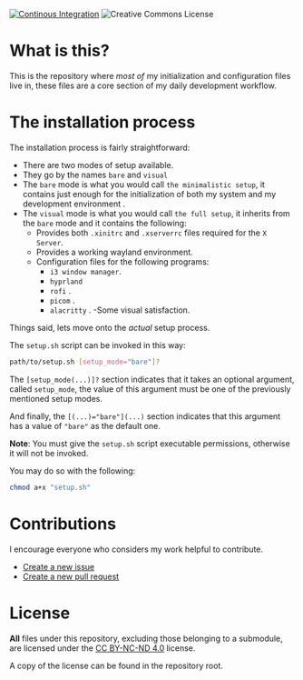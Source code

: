  [![Continous Integration](https://github.com/wfrsk/dotfiles/actions/workflows/ci.yml/badge.svg)](https://github.com/wfrsk/dotfiles/actions/workflows/ci.yml) <img alt="Creative Commons License" style="border-width:0" src="https://i.creativecommons.org/l/by-nc-nd/4.0/80x15.png"/>

# What is this?

This is the repository where _most of_ my initialization and configuration files live in, these files are a core section of my daily development workflow.

# The installation process

The installation process is fairly straightforward:

- There are two modes of setup available.
- They go by the names `bare` and `visual`
- The `bare` mode is what you would call `the minimalistic setup`, it contains just enough for the initialization of both my system and my development environment .
- The `visual` mode is what you would call `the full setup`, it inherits from the `bare` mode and it contains the following:
    - Provides both `.xinitrc` and `.xserverrc` files required for the `X Server`.
    - Provides a working wayland environment.
    - Configuration files for the following programs:
        - `i3 window manager`.
        - `hyprland`
        - `rofi` .
        - `picom` .
        - `alacritty` .
    -Some visual satisfaction.

Things said, lets move onto the _actual_ setup process.

The `setup.sh` script can be invoked in this way:

```sh
path/to/setup.sh [setup_mode="bare"]?
```
The ``[setup_mode(...)]?`` section indicates that it takes an optional argument, called `setup_mode`, the value of this argument must be one of the previously mentioned setup modes.

And finally, the ``[(...)="bare"](...)`` section indicates that this argument has a value of ``"bare"`` as the default one.

**Note**: You must give the `setup.sh` script executable permissions, otherwise it will not be invoked.

You may do so with the following:
```sh
chmod a+x "setup.sh"
```
# Contributions

I encourage everyone who considers my work helpful to contribute.

- [Create a new issue](https://github.com/wfrsk/dotfiles/issues/new/choose)
- [Create a new pull request](https://github.com/wfrsk/dotfiles/compare)

# License

**All** files under this repository, excluding those belonging to a submodule, are licensed under the [CC BY-NC-ND 4.0](https://creativecommons.org/licenses/by-nc-nd/4.0/) license.

A copy of the license can be found in the repository root.

